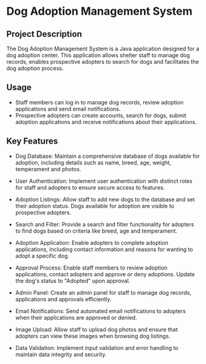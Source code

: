 # Dog Adoption Management System
## Project Description
The Dog Adoption Management System is a Java application designed for a dog adoption center. This application allows shelter staff to manage dog records, enables prospective adopters to search for dogs and facilitates the dog adoption process.

## Usage
- Staff members can log in to manage dog records, review adoption applications and send email notifications.
- Prospective adopters can create accounts, search for dogs, submit adoption applications and receive notifications about their applications.

## Key Features
- Dog Database: Maintain a comprehensive database of dogs available for adoption, including details such as name, breed, age, weight, temperament and photos.

- User Authentication: Implement user authentication with distinct roles for staff and adopters to ensure secure access to features.

- Adoption Listings: Allow staff to add new dogs to the database and set their adoption status. Dogs available for adoption are visible to prospective adopters.

- Search and Filter: Provide a search and filter functionality for adopters to find dogs based on criteria like breed, age and temperament.

- Adoption Application: Enable adopters to complete adoption applications, including contact information and reasons for wanting to adopt a specific dog.

- Approval Process: Enable staff members to review adoption applications, contact adopters and approve or deny adoptions. Update the dog's status to "Adopted" upon approval.

- Admin Panel: Create an admin panel for staff to manage dog records, applications and approvals efficiently.

- Email Notifications: Send automated email notifications to adopters when their applications are approved or denied.

- Image Upload: Allow staff to upload dog photos and ensure that adopters can view these images when browsing dog listings.

- Data Validation: Implement input validation and error handling to maintain data integrity and security.
